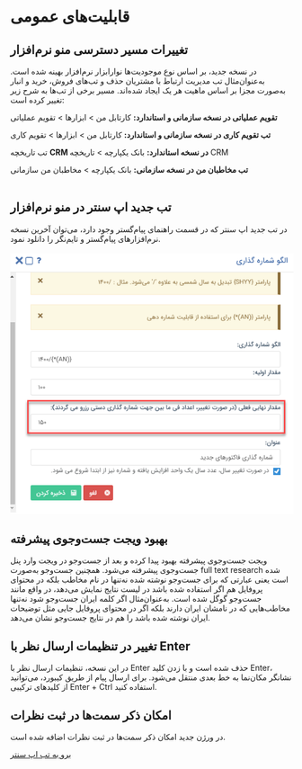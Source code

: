 
# قابلیت‌های عمومی 

## تغییرات مسیر دسترسی منو نرم‌افزار

در نسخه جدید، بر اساس نوع موجودیت‌ها نوارابزار نرم‌افزار بهینه شده است. به‌عنوان‌مثال تب مدیریت ارتباط با مشتریان حذف و تب‌های فروش، خرید و انبار به‌صورت مجزا بر اساس ماهیت هر یک ایجاد شده‌اند. مسیر برخی از تب‌ها به شرح زیر تغییر کرده است:

**تقویم عملیاتی در نسخه سازمانی و استاندارد:** کارتابل من > ابزارها > تقویم عملیاتی

**تب تقویم کاری در نسخه سازمانی و استاندارد:** کارتابل من > ابزارها > تقویم کاری

تب تاریخچه **CRM در نسخه استاندارد:** بانک یکپارچه > تاریخچه CRM 

**تب مخاطبان من در نسخه سازمانی:** بانک یکپارچه > مخاطبان من
سازمانی
<br> 
<br>

## تب جدید اپ سنتر در منو نرم‌افزار

در تب جدید اپ سنتر که در قسمت راهنمای پیام‌گستر وجود دارد، می‌توان آخرین نسخه نرم‌افزارهای پیام‌گستر و تایم‌نگر را دانلود نمود.
<br>
<br>
 ![ثبت فرم](NumberingPattern.png)

## بهبود ویجت جست‌وجوی پیشرفته

ویجت جست‌وجوی پیشرفته بهبود پیدا کرده و بعد از جست‌وجو در ویجت وارد پنل جست‌وجوی پیشرفته می‌شود.
همچنین جست‌وجو به‌صورت full text research   شده است یعنی عبارتی که برای جست‌وجو نوشته شده نه‌تنها در نام مخاطب بلکه در محتوای پروفایل هم اگر استفاده شده باشد در لیست نتایج نمایش می‌دهد، در واقع مانند جست‌وجو گوگل شده است.
به‌عنوان‌مثال اگر کلمه ایران جست‌وجو شود نه‌تنها مخاطب‌هایی که در نامشان ایران دارند بلکه اگر در محتوای پروفایل جایی مثل توضیحات ایران نوشته شده باشد را هم در نتایج جست‌وجو نشان می‌دهد.

## تغییر در تنظیمات ارسال نظر با Enter

در این نسخه، تنظیمات ارسال نظر با Enter حذف شده است و با زدن کلید Enter، نشانگر مکان‌نما به خط بعدی منتقل می‌شود. برای ارسال پیام از طریق کیبورد، می‌توانید از کلیدهای ترکیبی Enter + Ctrl استفاده کنید.

## امکان ذکر سمت‌ها در ثبت نظرات

در ورژن جدید امکان ذکر سمت‌ها در ثبت نظرات اضافه شده است. 

[برو به تب اپ سنتر](#تب-جدید-اپ-سنتر-در-منو-نرم‌افزار
) 


